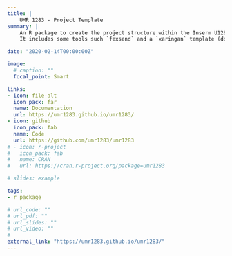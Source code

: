 ```yaml
---
title: |
    UMR 1283 - Project Template
summary: |
    An R package to create the project structure within the Inserm U1283 / CNRS UMR 8199 unit.
    It includes some tools such `fexsend` and a `xaringan` template (download from github repository).

date: "2020-02-14T00:00:00Z"

image:
  # caption: ""
  focal_point: Smart

links:
- icon: file-alt
  icon_pack: far
  name: Documentation
  url: https://umr1283.github.io/umr1283/
- icon: github
  icon_pack: fab
  name: Code
  url: https://github.com/umr1283/umr1283
# - icon: r-project
#   icon_pack: fab
#   name: CRAN
#   url: https://cran.r-project.org/package=umr1283

# slides: example

tags:
- r package

# url_code: ""
# url_pdf: ""
# url_slides: ""
# url_video: ""
#
external_link: "https://umr1283.github.io/umr1283/"
---
```

